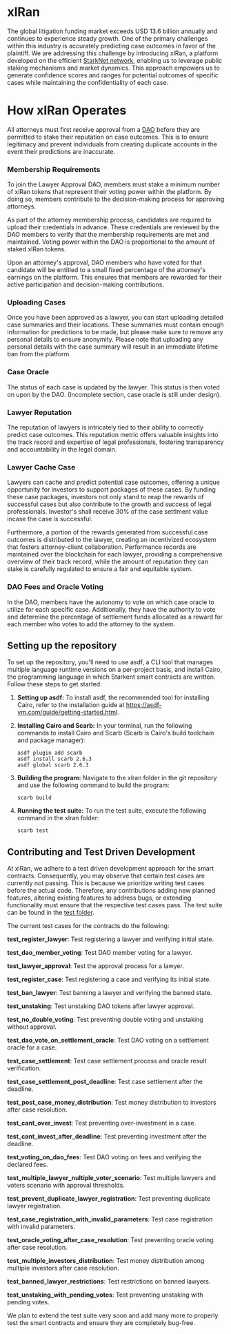 # xlRan

The global litigation funding market exceeds USD 13.6 billion annually and continues to experience steady growth. One of the primary challenges within this industry is accurately predicting case outcomes in favor of the plaintiff. We are addressing this challenge by introducing xlRan, a platform developed on the efficient [StarkNet network](https://www.starknet.io/), enabling us to leverage public staking mechanisms and market dynamics. This approach empowers us to generate confidence scores and ranges for potential outcomes of specific cases while maintaining the confidentiality of each case.

# How xlRan Operates

All attorneys must first receive approval from a [DAO](https://www.investopedia.com/tech/what-dao/) before they are permitted to stake their reputation on case outcomes. This is to ensure legitimacy and prevent individuals from creating duplicate accounts in the event their predictions are inaccurate.

### Membership Requirements

To join the Lawyer Approval DAO, members must stake a minimum number of xlRan tokens that represent their voting power within the platform. By doing so, members contribute to the decision-making process for approving attorneys.

As part of the attorney membership process, candidates are required to upload their credentials in advance. These credentials are reviewed by the DAO members to verify that the membership requirements are met and maintained. Voting power within the DAO is proportional to the amount of staked xlRan tokens.

Upon an attorney's approval, DAO members who have voted for that candidate will be entitled to a small fixed percentage of the attorney's earnings on the platform. This ensures that members are rewarded for their active participation and decision-making contributions.

### Uploading Cases

Once you have been approved as a lawyer, you can start uploading detailed case summaries and their locations. These summaries must contain enough information for predictions to be made, but please make sure to remove any personal details to ensure anonymity. Please note that uploading any personal details with the case summary will result in an immediate lifetime ban from the platform.

### Case Oracle

The status of each case is updated by the lawyer. This status is then voted on upon by the DAO. (Incomplete section, case oracle is still under design).

### Lawyer Reputation

The reputation of lawyers is intricately tied to their ability to correctly predict case outcomes. This reputation metric offers valuable insights into the track record and expertise of legal professionals, fostering transparency and accountability in the legal domain.

### Lawyer Cache Case

Lawyers can cache and predict potential case outcomes, offering a unique opportunity for investors to support packages of these cases. By funding these case packages, investors not only stand to reap the rewards of successful cases but also contribute to the growth and success of legal professionals. Investor's shall receive 30% of the case settlment value incase the case is successful.

Furthermore, a portion of the rewards generated from successful case outcomes is distributed to the lawyer, creating an incentivized ecosystem that fosters attorney-client collaboration. Performance records are maintained over the blockchain for each lawyer, providing a comprehensive overview of their track record, while the amount of reputation they can stake is carefully regulated to ensure a fair and equitable system. 

### DAO Fees and Oracle Voting

In the DAO, members have the autonomy to vote on which case oracle to utilize for each specific case. Additionally, they have the authority to vote and determine the percentage of settlement funds allocated as a reward for each member who votes to add the attorney to the system.

## Setting up the repository

To set up the repository, you'll need to use asdf, a CLI tool that manages multiple language runtime versions on a per-project basis, and install Cairo, the programming language in which Starkent smart contracts are written. Follow these steps to get started:

1. **Setting up asdf:**
   To install asdf, the recommended tool for installing Cairo, refer to the installation guide at https://asdf-vm.com/guide/getting-started.html.

2. **Installing Cairo and Scarb:**
   In your terminal, run the following commands to install Cairo and Scarb (Scarb is Cairo's build toolchain and package manager):
   ```console
   asdf plugin add scarb
   asdf install scarb 2.6.3
   asdf global scarb 2.6.3
   ```

3. **Building the program:**
   Navigate to the xlran folder in the git repository and use the following command to build the program:
   ```console
   scarb build
   ```

4. **Running the test suite:**
   To run the test suite, execute the following command in the xlran folder:
   ```console
   scarb test
   ```

## Contributing and Test Driven Development

At xlRan, we adhere to a test driven development approach for the smart contracts. Consequently, you may observe that certain test cases are currently not passing. This is because we prioritize writing test cases before the actual code. Therefore, any contributions adding new planned features, altering existing features to address bugs, or extending functionality must ensure that the respective test cases pass. The test suite can be found in the [test folder](https://github.com/tanmaymunjal/xlRan/tree/main/xlran/tests).

The current test cases for the contracts do the following:

**test_register_lawyer**: Test registering a lawyer and verifying initial state.

**test_dao_member_voting**: Test DAO member voting for a lawyer.

**test_lawyer_approval**: Test the approval process for a lawyer.

**test_register_case**: Test registering a case and verifying its initial state.

**test_ban_lawyer**: Test banning a lawyer and verifying the banned state.

**test_unstaking**: Test unstaking DAO tokens after lawyer approval.

**test_no_double_voting**: Test preventing double voting and unstaking without approval.

**test_dao_vote_on_settlement_oracle**: Test DAO voting on a settlement oracle for a case.

**test_case_settlement**: Test case settlement process and oracle result verification.

**test_case_settlement_post_deadline**: Test case settlement after the deadline.

**test_post_case_money_distribution**: Test money distribution to investors after case resolution.

**test_cant_over_invest**: Test preventing over-investment in a case.

**test_cant_invest_after_deadline**: Test preventing investment after the deadline.

**test_voting_on_dao_fees**: Test DAO voting on fees and verifying the declared fees.

**test_multiple_lawyer_nultiple_voter_scenario**: Test multiple lawyers and voters scenario with approval thresholds.

**test_prevent_duplicate_lawyer_registration**: Test preventing duplicate lawyer registration.

**test_case_registration_with_invalid_parameters**: Test case registration with invalid parameters.

**test_oracle_voting_after_case_resolution**: Test preventing oracle voting after case resolution.

**test_multiple_investors_distribution**: Test money distribution among multiple investors after case resolution.

**test_banned_lawyer_restrictions**: Test restrictions on banned lawyers.

**test_unstaking_with_pending_votes**: Test preventing unstaking with pending votes.

We plan to extend the test suite very soon and add many more to properly test the smart contracts and ensure they are completely bug-free.
